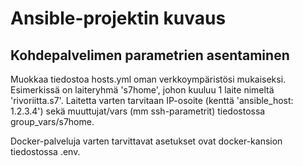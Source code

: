 # Ansible-projektin kuvaus

## Kohdepalvelimen parametrien asentaminen
Muokkaa tiedostoa hosts.yml oman verkkoympäristösi mukaiseksi. Esimerkissä on laiteryhmä 's7home', johon kuuluu 1 laite nimeltä 'rivoriitta.s7'. Laitetta varten tarvitaan IP-osoite (kenttä 'ansible_host: 1.2.3.4') sekä muuttujat/vars (mm ssh-parametrit) tiedostossa group_vars/s7home.

Docker-palveluja varten tarvittavat asetukset ovat docker-kansion tiedostossa .env.
